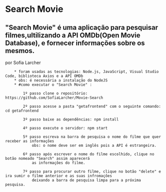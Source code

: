 # Search Movie

## "Search Movie" é uma aplicação para pesquisar filmes,ultilizando a API OMDb(Open Movie Database), e fornecer informações sobre os mesmos. 
por Sofia Larcher
   
        * foram usadas as tecnologias: Node.js, JavaScript, Visual Studio Code, biblioteca Axios e a API OMDb
        * obs: é necessária a instalação do NodeJS
        * #como executar o "Search Movie" :
        
            1º passo clone o repositório: https://github.com/SofiaLarcher/Movie-Search
            
            2º passo acesse a pasta "getafrontend" com o seguinte comando: cd getafrontend
            
            3º passo baixe as dependências: npm install
            
            4º passo execute o servidor: npm start

            5º passo escreva na barra de pesquisa o nome do filme que quer receber as informações 
                obs: o nome deve ser em inglês pois a API é estrangeira.

            6º passo após escrever o nome do filme escolhido, clique no botão nomeado "Search" assim aparecerá
                as informações do filme.

            7º passo para procurar outro filme, clique no botão "delete" e ira sumir o filme anterior e as suas infromações
                deixando a barra de pesquisa limpa para a próxima pesquisa.
